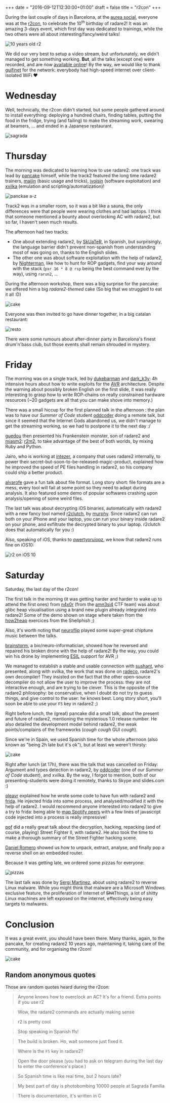 +++
date = "2016-09-12T12:30:00+01:00"
draft = false
title = "r2con"
+++

During the last couple of days in Barcelona, at the [aurea social](http://www.aureasocial.org/), everyone was at the [r2con]( http://rada.re/con ), to celebrate the 10<sup>th</sup> birthday of radare2! It was an amazing 3-days event, which first day was dedicated to trainings, while the two others were all about interesting/fancy/weird talks!

![10 years old r2](/images/r2con_10yold.jpg)

We did our very best to setup a video stream, but unfortunately, we didn't managed to get something working. **But**, all the talks (except one) were recorded, and are now [available online](https://www.youtube.com/channel/UC3G6k7XfTgcWD2PJR8qJSkQ/videos?sort=dd&shelf_id=0&view=0)! By the way, we would like to thank [guifinet](https://guifi.net/en) for the network: everybody had high-speed internet over client-isolated WiFi ♥ 

# Wednesday

Well, technically, the r2con didn't started, but some people gathered around to install everything: deploying a hundred chairs, finding tables, putting the food in the fridge, trying (and failing) to make the streaming work, swearing at beamers, … and ended in a Japanese restaurant.

![sagrada](/images/r2con_sagrada.jpg)

# Thursday

The morning was dedicated to learning how to use radare2: one track was lead by [pancake](https://twitter.com/trufae) himself, while the track2 featured the long time radare2 trainers, [maijin](https://twitter.com/maijin212) (basic usage and tricks), [jvoisin](https://dustri.org) (software exploitation) and [xvilka](https://twitter.com/akochkov) (emulation and scripting/automatization)!

![panckae a-z](/images/r2con_a2z.jpg)

Track2 was in a smaller room, so it was a bit like a sauna, the only differences were that people were wearing clothes and had laptops. I think that someone mentioned a bounty about overlocking AC with radare2, but so far, I haven't seen much results.  

The afternoon had two tracks:

- One about extending radare2, by [SkUaTeR](https://twitter.com/sanguinawer), in Spanish, but surprisingly, the language barrier didn't prevent non-spanish from understanding most of was going on, thanks to the English slides.
- The other one was about software exploitation with the help of radare2, by [Nighterman](https://twitter.com/NighterMan), like how to hunt for ROP gadgets, find your way around with the stack (`pxr 16 * 8 @ rsp` being the best command ever by the way), using `rarun2`, …

During the afternoon workshop, there was a big surprise for the pancake: we offered him a big *radare2-themed* cake (So big that we struggled to eat it all :D)

![cake](/images/r2con_cake.jpg)

Everyone was then invited to go have dinner together, in a big catalan restaurant:

![resto](/images/r2con_resto.jpg)

There were some rumours about after-dinner party in Barcelona's finest drum'n'bass club, but those events shall remain shrouded in mystery.

# Friday

The morning was on a single track, led by [dukebarman](https://twitter.com/dukebarman) and [dark_k3y](https://twitter.com/dark_k3y): 4h intensive hours about how to write exploits for the [AVR](https://en.wikipedia.org/wiki/Atmel_AVR) architecture. Despite the warning about possibly broken English on the first slide, it was really interesting to grasp how to write ROP-chains on really constrained hardware resources (~20 gadgets are all that you can make shove into memory.)

There was a small hiccup for the first planned talk in the afternoon : the plan
was to have our *Summer of Code* student
[oddcoder](https://twitter.com/anoddcoder) doing a remote talk, but since it seemed that the Internet Gods abandoned us, we didn't manage to get the streaming working, so we had to postpone it to the next day :/

[guedou](https://twitter.com/guedou) then presented his Frankenstein monster, son of radare2 and [miasm2](https://github.com/cea-sec/miasm): [r2m2](https://github.com/guedou/r2m2), to take advantage of the best of both worlds, by mixing Ruby and Python.

Jairo, who is working at [intezer](Intezer), a company that uses radare2 internally, to power their secret-but-soon-to-be-released-magic-product, explained how he improved the speed of PE files handling in radare2, so his company could ship a better product.

[alvarofe](https://twitter.com/alvaro_fe) gave a fun talk about file format. Long story short: file formats are a mess, every tool will fail at some point so they need to adapt during analysis. It also featured some demo of popular softwares crashing upon analysis/opening of some weird files.

The last talk was about decrypting iOS binaries, automatically with radare2 with a new fancy tool named [r2clutch](https://github.com/as0ler/r2clutch), by [murphy](https://twitter.com/as0ler). Since radare2 can run both on your iPhone and your laptop, you can run your binary inside radare2 on your phone, and exfiltrate the decrypted binary to your laptop. r2clutch does that automatically for you :)

Also, speaking of iOS, thanks to
[qwertyoruiopz](https://twitter.com/qwertyoruiopz), we know that radare2 runs
fine on iOS10:

![r2 on iOS 10](/images/r2con_ios10.jpg)

# Saturday

Saturday, the last day of the r2con!

The first talk in the morning (it was getting harder and harder to wake up to attend the first ones) from [n4x0r](https://twitter.com/n4x0r_) (from the [amn3si4](https://www.amn3s1a.com) CTF team) was about glibc heap visualisation using a brand new  plugin already integrated into radare2! Some of the demo shown on stage where taken from the [how2heap](https://github.com/shellphish/how2heap) exercices from the Shellphish ;)

Also, it's worth noting that [neuroflip](https://twitter.com/neuroflip) played some super-great chiptune music between the talks.

[brainstorm](http://blogs.nopcode.org/about/), a bio/neuro-informatician, showed how he reversed and repaired his broken drone with the help of radare2! By the way, you could win his drone by implementing [ESIL](https://github.com/radare/radare2book/blob/master/esil.md) support for AVR ;)

We managed to establish a stable and usable connection with [sushant](https://twitter.com/_sushant94), who presented, along with xvilka, the work that was done on [radeco](https://github.com/radare/radeco-lib), radare2's own decompiler! They insisted on the fact that the other open-source decompiler do not allow the user to improve the process: they are not interactive enough, and are trying to be clever. This is the opposite of the radare2 philosophy: be conservative, when I doubt do not try to guess things, and give control to the user: he knows best.
Long story short, you'll soon be able to use your `F5` key in radare2 ;)

Right before lunch, the (great) pancake did a small talk, about the present and future of radare2, mentioning the mysterious 1.0 release number. He also detailed the development model behind radare2, the weak points/complains of the frameworks (*cough cough* GUI *cough*).

Since we're in Spain, we used Spanish time for the whole afternoon (also known
as "being 2h late but it's ok"), but at least we weren't thirsty:

![cake](/images/r2con_calimucho.jpg)

Right after lunch (at 17h), there was the talk that was cancelled on Friday: Argument and types detection in radare2, by [oddcoder](https://www.oddcoder.com/ ) (one of our *Summer of Code* student), and xvilka. By the way, I forgot to mention, both of our presenting-students were doing it remotely, thanks to Skype and slides.com :) 

[oleavr](https://twitter.com/oleavr) explained how he wrote some code to have fun with radare2 and [frida](http://frida.re). He injected frida into some process, and analysed/modified it with the help of radare2. I would recommend anyone interested into radare2 to give a try to frida: being able to [map Spotify peers](http://www.frida.re/docs/presentations/ncn-2015-cross-platform-reversing-with-frida.pdf) with a few lines of javascript code injected into a process is really impressive!

[pof]( https://twitter.com/pof ) did a really great talk about the decryption, hacking, repacking (and of course, playing) Street Fighter II, with radare2. He also took the time to make a thorough summary of the Street Fighter hacking scene.

[Daniel Romero](https://twitter.com/daniel_rome) showed us how to unpack, extract, analyse, and finally pop a reverse shell on an embedded router. 

Because it was getting late, we ordered some pizzas for everyone:

![pizzas](/images/r2con_pizza.jpg)

The last talk was done by [Sergi Martinez](http://twitter.com/zlowram_), about using radare2 to reverse Linux malware. While you might think that malware are a Microsoft Windows exclusive feature, the proliferation of Internet of <s>Shit</s>Things, a lot of shitty Linux machines are left exposed on the internet, effectively being easy targets to malwares. 


# Conclusion
It was a great event, you should have been there.
Many thanks, again, to the pancake, for creating radare2 10 years ago, maintaining it, taking care of the community, and for organising the r2con!

![cake](/images/r2con_everybody.jpg)


## Random anonymous quotes

Those are random quotes heard during the r2con:

> Anyone knows how to overclock an AC? It's for a friend. Extra points if you use r2

> Wow, the radare2 commands are actually making sense

> r2 is pretty cool

> Stop speaking in Spanish ffs!

> The build is broken. Ho, wait someone just fixed it.

> Where is the `F5` key in radare2?

> Open the door please (you had to ask on telegram during the last day to enter the conference's place.)

> So Spanish time is like real time, but 2 hours late?

> My best part of day is photobombing 10000 people at Sagrada Familia

> There is documentation, it's written in C
